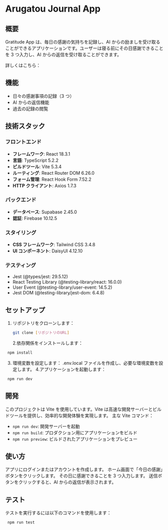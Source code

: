 # Arugatou Journal App

## 概要

Gratitude App は、毎日の感謝の気持ちを記録し、AI からの励ましを受け取ることができるアプリケーションです。ユーザーは寝る前にその日感謝できることを 3 つ入力し、AI からの返信を受け取ることができます。

詳しくはこちら：

## 機能

- 日々の感謝事項の記録（3 つ）
- AI からの返信機能
- 過去の記録の閲覧

## 技術スタック

### フロントエンド

- **フレームワーク**: React 18.3.1
- **言語**: TypeScript 5.2.2
- **ビルドツール**: Vite 5.3.4
- **ルーティング**: React Router DOM 6.26.0
- **フォーム管理**: React Hook Form 7.52.2
- **HTTP クライアント**: Axios 1.7.3

### バックエンド

- **データベース**: Supabase 2.45.0
- **認証**: Firebase 10.12.5

### スタイリング

- **CSS フレームワーク**: Tailwind CSS 3.4.8
- **UI コンポーネント**: DaisyUI 4.12.10

### テスティング

- Jest (@types/jest: 29.5.12)
- React Testing Library (@testing-library/react: 16.0.0)
- User Event (@testing-library/user-event: 14.5.2)
- Jest DOM (@testing-library/jest-dom: 6.4.8)

## セットアップ

1. リポジトリをクローンします：
   ```bash
   git clone [リポジトリのURL]
   ```
   2.依存関係をインストールします：

```bash
 npm install
```

3. 環境変数を設定します：
   .env.local ファイルを作成し、必要な環境変数を設定します。 4.アプリケーションを起動します：

```bash
 npm run dev
```

## 開発

このプロジェクトは Vite を使用しています。Vite は高速な開発サーバーとビルドツールを提供し、効率的な開発体験を実現します。
主な Vite コマンド：

- `npm run dev`: 開発サーバーを起動
- `npm run build`: プロダクション用にアプリケーションをビルド
- `npm run preview`: ビルドされたアプリケーションをプレビュー

## 使い方

アプリにログインまたはアカウントを作成します。
ホーム画面で「今日の感謝」ボタンをクリックします。
その日に感謝できることを 3 つ入力します。
送信ボタンをクリックすると、AI からの返信が表示されます。

## テスト

テストを実行するには以下のコマンドを使用します：

```bash
 npm run test
```

